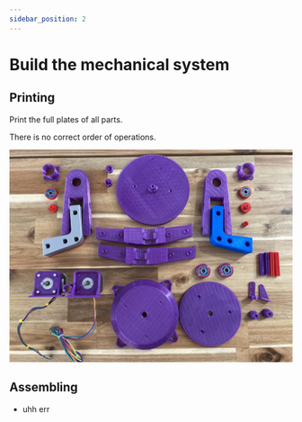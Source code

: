 ```yaml
---
sidebar_position: 2
---
```


# Build the mechanical system

## Printing

Print the full plates of all parts.

There is no correct order of operations.

![All plastic parts ready](./img/all_parts.jpeg)

## Assembling

- uhh err
